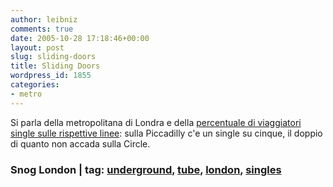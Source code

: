 ```yaml
---
author: leibniz
comments: true
date: 2005-10-28 17:18:46+00:00
layout: post
slug: sliding-doors
title: Sliding Doors
wordpress_id: 1855
categories:
- metro
---
```


Si parla della metropolitana di Londra e della [percentuale di viaggiatori single sulle rispettive linee](http://www.snoglondon.com/lovelines.php): sulla Piccadilly c'e un single su cinque, il doppio di quanto non accada sulla Circle.

### Snog London | tag: [underground](http://www.technorati.com/tags/underground), [tube](http://www.technorati.com/tags/tube), [london](http://www.technorati.com/tags/london), [singles](http://www.technorati.com/tags/singles)
